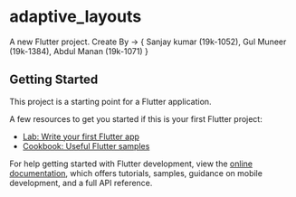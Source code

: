 # adaptive_layouts

A new Flutter project. 
Create By -> {
Sanjay kumar (19k-1052), 
Gul Muneer (19k-1384),
Abdul Manan (19k-1071)
}


## Getting Started

This project is a starting point for a Flutter application.

A few resources to get you started if this is your first Flutter project:

- [Lab: Write your first Flutter app](https://docs.flutter.dev/get-started/codelab)
- [Cookbook: Useful Flutter samples](https://docs.flutter.dev/cookbook)

For help getting started with Flutter development, view the
[online documentation](https://docs.flutter.dev/), which offers tutorials,
samples, guidance on mobile development, and a full API reference.
